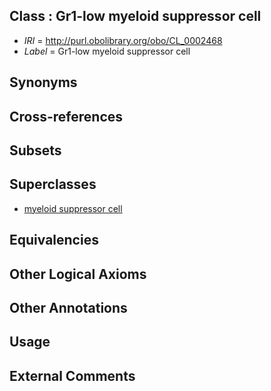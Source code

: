 
## Class : Gr1-low myeloid suppressor cell

 * *IRI* = http://purl.obolibrary.org/obo/CL_0002468
 * *Label* = Gr1-low myeloid suppressor cell

## Synonyms


## Cross-references


## Subsets


## Superclasses

 * [myeloid suppressor cell](../../CL/89/CL_0000889.md)

## Equivalencies


## Other Logical Axioms


## Other Annotations


## Usage


## External Comments

